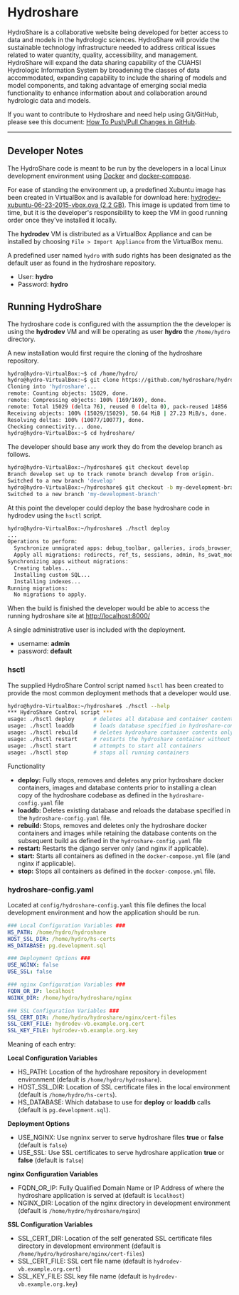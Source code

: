 Hydroshare
============

HydroShare is a collaborative website being developed for better access to data and models in the hydrologic sciences. HydroShare will provide the sustainable technology infrastructure needed to address critical issues related to water quantity, quality, accessibility, and management. HydroShare will expand the data sharing capability of the CUAHSI Hydrologic Information System by broadening the classes of data accommodated, expanding capability to include the sharing of models and model components, and taking advantage of emerging social media functionality to enhance information about and collaboration around hydrologic data and models. 

If you want to contribute to Hydroshare and need help using Git/GitHub, please see this document: [How To Push/Pull Changes in GitHub](https://my.alfresco.com/share/hydroshare.org/page/site/HydroShare/document-details?nodeRef=workspace://SpacesStore/b69555af-206f-4fb9-92f3-1fed6996bee5).

---

## Developer Notes

The HydroShare code is meant to be run by the developers in a local Linux development environment using [Docker](https://docs.docker.com) and [docker-compose](https://docs.docker.com/compose/install/).

For ease of standing the environment up, a predefined Xubuntu image has been created in VirtualBox and is available for download here: [hydrodev-xubuntu-06-23-2015-vbox.ova (2.2 GB)](http://distribution.hydroshare.org/public_html/hydrodev-xubuntu-06-23-2015-vbox.ova). This image is updated from time to time, but it is the developer's responsibility to keep the VM in good running order once they've installed it locally.

The **hydrodev** VM is distributed as a VirtualBox Appliance and can be installed by choosing `File > Import Appliance` from the VirtualBox menu.

A predefined user named `hydro` with sudo rights has been designated as the default user as found in the hydroshare repository.

- User: **hydro**
- Password: **hydro**

## Running HydroShare

The hydroshare code is configured with the assumption the the developer is using the **hydrodev** VM and will be operating as user **hydro** the `/home/hydro` directory.

A new installation would first require the cloning of the hydroshare repository.

```bash
hydro@hydro-VirtualBox:~$ cd /home/hydro/
hydro@hydro-VirtualBox:~$ git clone https://github.com/hydroshare/hydroshare.git
Cloning into 'hydroshare'...
remote: Counting objects: 15029, done.
remote: Compressing objects: 100% (169/169), done.
remote: Total 15029 (delta 76), reused 0 (delta 0), pack-reused 14856
Receiving objects: 100% (15029/15029), 50.64 MiB | 27.23 MiB/s, done.
Resolving deltas: 100% (10077/10077), done.
Checking connectivity... done.
hydro@hydro-VirtualBox:~$ cd hydroshare/
```
The developer should base any work they do from the develop branch as follows.

```bash
hydro@hydro-VirtualBox:~/hydroshare$ git checkout develop
Branch develop set up to track remote branch develop from origin.
Switched to a new branch 'develop'
hydro@hydro-VirtualBox:~/hydroshare$ git checkout -b my-development-branch
Switched to a new branch 'my-development-branch'
```
At this point the developer could deploy the base hydroshare code in hydrodev using the `hsctl` script.

```bash
hydro@hydro-VirtualBox:~/hydroshare$ ./hsctl deploy
...
Operations to perform:
  Synchronize unmigrated apps: debug_toolbar, galleries, irods_browser_app, accounts, conf, rest_framework, forms, gis, generic, boot, comments, blog, jquery_ui, crispy_forms, core, hs_metrics, filebrowser_safe, sitemaps, pages, mobile, autocomplete_light, djcelery, widget_tweaks, django_extensions
  Apply all migrations: redirects, ref_ts, sessions, admin, hs_swat_modelinstance, hs_model_program, sites, auth, hs_geo_raster_resource, theme, contenttypes, hs_tools_resource, ga_resources, hs_app_netCDF, hs_core, django_docker_processes, ga_ows, django_irods, hs_modelinstance, hs_app_timeseries
Synchronizing apps without migrations:
  Creating tables...
  Installing custom SQL...
  Installing indexes...
Running migrations:
  No migrations to apply.
```

When the build is finished the developer would be able to access the running hydroshare site at [http://localhost:8000/](http://localhost:8000/)

A single administrative user is included with the deployment.

- username: **admin**
- password: **default**

### hsctl

The supplied HydroShare Control script named `hsctl` has been created to provide the most common deployment methods that a developer would use.

```bash
hydro@hydro-VirtualBox:~/hydroshare$ ./hsctl --help
*** HydroShare Control script ***
usage: ./hsctl deploy      # deletes all database and container contents and deploys from scratch
usage: ./hsctl loaddb      # loads database specified in hydroshare-config.yaml into running container
usage: ./hsctl rebuild     # deletes hydroshare container contents only and deploys using exsiting database
usage: ./hsctl restart     # restarts the hydroshare container without rebuilding
usage: ./hsctl start       # attempts to start all containers
usage: ./hsctl stop        # stops all running containers
```

Functionality

- **deploy:** Fully stops, removes and deletes any prior hydroshare docker containers, images and database contents prior to installing a clean copy of the hydroshare codebase as defined in the `hydroshare-config.yaml` file
- **loaddb:** Deletes existing database and reloads the database specified in the `hydroshare-config.yaml` file.
- **rebuild:** Stops, removes and deletes only the hydroshare docker containers and images while retaining the database contents on the subsequent build as defined in the `hydroshare-config.yaml` file
- **restart:** Restarts the django server only (and nginx if applicable).
- **start:** Starts all containers as defined in the `docker-compose.yml` file (and nginx if applicable).
- **stop:** Stops all containers as defined in the `docker-compose.yml` file.

### hydroshare-config.yaml

Located at `config/hydroshare-config.yaml` this file defines the local development environment and how the application should be run.

```yaml
### Local Configuration Variables ###
HS_PATH: /home/hydro/hydroshare
HOST_SSL_DIR: /home/hydro/hs-certs
HS_DATABASE: pg.development.sql

### Deployment Options ###
USE_NGINX: false
USE_SSL: false

### nginx Configuration Variables ###
FQDN_OR_IP: localhost
NGINX_DIR: /home/hydro/hydroshare/nginx

### SSL Configuration Variables ###
SSL_CERT_DIR: /home/hydro/hydroshare/nginx/cert-files
SSL_CERT_FILE: hydrodev-vb.example.org.cert
SSL_KEY_FILE: hydrodev-vb.example.org.key
```

Meaning of each entry:

**Local Configuration Variables**

- HS_PATH: Location of the hydroshare repository in development environment (default is `/home/hydro/hydroshare`).
- HOST_SSL_DIR: Location of SSL certificate files in the local environment (default is `/home/hydro/hs-certs`).
- HS_DATABASE: Which database to use for **deploy** or **loaddb** calls (default is `pg.development.sql`).

**Deployment Options**

- USE_NGINX: Use ngninx server to serve hydroshare files **true** or **false** (default is `false`)
- USE_SSL: Use SSL certificates to serve hydroshare application **true** or **false** (default is `false`)

**nginx Configuration Variables**

- FQDN_OR_IP: Fully Qualified Domain Name or IP Address of where the hydroshare application is served at (default is `localhost`)
- NGINX_DIR: Location of the nginx directory in development environment (default is `/home/hydro/hydroshare/nginx`)

**SSL Configuration Variables**

- SSL_CERT_DIR: Location of the self generated SSL certificate files directory in development environment (default is `/home/hydro/hydroshare/nginx/cert-files`)
- SSL_CERT_FILE: SSL cert file name (default is `hydrodev-vb.example.org.cert`)
- SSL_KEY_FILE: SSL key file name (default is `hydrodev-vb.example.org.key`)